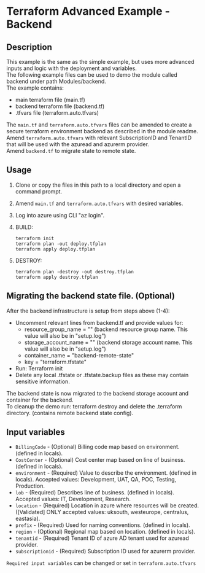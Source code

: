 # Terraform Advanced Example - Backend

## Description

This example is the same as the simple example, but uses more advanced inputs and logic with the deployment and variables.  
The following example files can be used to demo the module called backend under path Modules/backend.  
The example contains:  

- main terraform file (main.tf)
- backend terraform file (backend.tf)
- .tfvars file (terraform.auto.tfvars)  

The `main.tf` and `terraform.auto.tfvars` files can be amended to create a secure terraform environment backend as described in the module readme.  
Amend `terraform.auto.tfvars` with relevant SubscriptionID and TenantID that will be used with the azuread and azurerm provider.  
Amend `backend.tf` to migrate state to remote state.  

## Usage

1. Clone or copy the files in this path to a local directory and open a command prompt.
2. Amend `main.tf` and `terraform.auto.tfvars` with desired variables.
3. Log into azure using CLI "az login".
4. BUILD:

    ```hcl
    terraform init
    terraform plan -out deploy.tfplan
    terraform apply deploy.tfplan
    ```

5. DESTROY:

    ```hcl
    terraform plan -destroy -out destroy.tfplan
    terraform apply destroy.tfplan
    ```

## Migrating the backend state file. (Optional)

After the backend infrastructure is setup from steps above (1-4):  

- Uncomment relevant lines from backend.tf and provide values for:
  - resource_group_name = "" (backend resource group name. This value will also be in "setup.log")
  - storage_account_name = "" (backend storage account name. This value will also be in "setup.log")
  - container_name = "backend-remote-state"
  - key = "terraform.tfstate"
- Run: Terraform init
- Delete any local .tfstate or .tfstate.backup files as these may contain sensitive information.

The backend state is now migrated to the backend storage account and container for the backend.  
To cleanup the demo run: terraform destroy and delete the .terraform directory. (contains remote backend state config).  
  
## Input variables
  
- `BillingCode` - (Optional) Billing code map based on environment. (defined in locals).
- `CostCenter` - (Optional) Cost center map based on line of business. (defined in locals).
- `environment` - (Required) Value to describe the environment. (defined in locals). Accepted values: Development, UAT, QA, POC, Testing, Production.
- `lob` - (Required) Describes line of business. (defined in locals). Accepted values: IT, Development, Research.
- `location` - (Required) Location in azure where resources will be created. ([Validated] ONLY accepted values: uksouth, westeurope, centralus, eastasia).
- `prefix` - (Required) Used for naming conventions. (defined in locals).
- `region` - (Optional) Regional map based on location. (defined in locals).
- `tenantid` - (Required) Tenant ID of azure AD tenant used for azuread provider.
- `subscriptionid` - (Required) Subscription ID used for azurerm provider.

`Required input variables` can be changed or set in `terraform.auto.tfvars`
